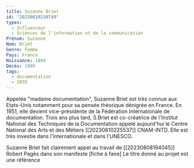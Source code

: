 ```yaml
---
title: Suzanne Briet
id: "20230810230749"
types:
  - Influenceur
  - Sciences de l'information et de la communication
Prénom: Suzanne
Nom: Briet
Genre: Femme
Pays: France
Naissance: 1894
Décès: 1989
tags:
  - documentation
  - INTD
---
```


Appelée "madame documentation", Suzanne Briet est très connue aux Etats-Unis notamment pour sa pensée théorique dénigrée en France. En 1951, elle devient vice-présidente de la Fédération Internationale de documentation. Trois ans plus tard, S.Briet est co-créatrice de l'Institut National des Techniques de la Documentation appelé aujourd'hui le Centre National des Arts et des Métiers [[20230810225537]] CNAM-INTD. Elle est très investie dans l'internationale et dans l'UNESCO.

Suzanne Briet fait clairement appel au travail de [[20230808194045]] Robert Pagès dans son manifeste [fiche à faire]
Le titre donné au projet est une référence